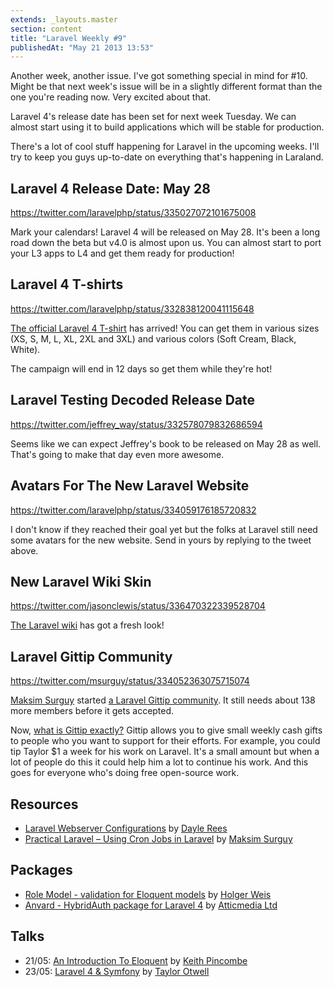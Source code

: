 ```yaml
---
extends: _layouts.master
section: content
title: "Laravel Weekly #9"
publishedAt: "May 21 2013 13:53"
---
```

Another week, another issue. I've got something special in mind for #10. Might be that next week's issue will be in a slightly different format than the one you're reading now. Very excited about that.

Laravel 4's release date has been set for next week Tuesday. We can almost start using it to build applications which will be stable for production.

There's a lot of cool stuff happening for Laravel in the upcoming weeks. I'll try to keep you guys up-to-date on everything that's happening in Laraland.<!--more-->

## Laravel 4 Release Date: May 28

https://twitter.com/laravelphp/status/335027072101675008

Mark your calendars! Laravel 4 will be released on May 28. It's been a long road down the beta but v4.0 is almost upon us. You can almost start to port your L3 apps to L4 and get them ready for production!

## Laravel 4 T-shirts

https://twitter.com/laravelphp/status/332838120041115648

[The official Laravel 4 T-shirt](http://teespring.com/laravel) has arrived! You can get them in various sizes (XS, S, M, L, XL, 2XL and 3XL) and various colors (Soft Cream, Black, White).

The campaign will end in 12 days so get them while they're hot!

## Laravel Testing Decoded Release Date

https://twitter.com/jeffrey_way/status/332578079832686594

Seems like we can expect Jeffrey's book to be released on May 28 as well. That's going to make that day even more awesome.

## Avatars For The New Laravel Website

https://twitter.com/laravelphp/status/334059176185720832

I don't know if they reached their goal yet but the folks at Laravel still need some avatars for the new website. Send in yours by replying to the tweet above.

## New Laravel Wiki Skin

https://twitter.com/jasonclewis/status/336470322339528704

[The Laravel wiki](http://wiki.laravel.io/) has got a fresh look!

## Laravel Gittip Community

https://twitter.com/msurguy/status/334052363075715074

[Maksim Surguy](https://twitter.com/msurguy) started [a Laravel Gittip community](https://www.gittip.com/for/laravel/). It still needs about 138 more members before it gets accepted.

Now, [what is Gittip exactly?](https://www.gittip.com/about/) Gittip allows you to give small weekly cash gifts to people who you want to support for their efforts. For example, you could tip Taylor $1 a week for his work on Laravel. It's a small amount but when a lot of people do this it could help him a lot to continue his work. And this goes for everyone who's doing free open-source work.

## Resources

- [Laravel Webserver Configurations](https://github.com/daylerees/laravel-website-configs) by [Dayle Rees](https://twitter.com/daylerees)
- [Practical Laravel – Using Cron Jobs in Laravel](http://maxoffsky.com/code-blog/practical-laravel-using-cron-jobs-in-laravel/) by [Maksim Surguy](https://twitter.com/msurguy)

## Packages

- [Role Model - validation for Eloquent models](https://github.com/betawax/role-model) by [Holger Weis](https://twitter.com/betawax)
- [Anvard - HybridAuth package for Laravel 4](https://bitbucket.org/atticmedia/anvard) by [Atticmedia Ltd](http://atticmedia.com/)

## Talks

- 21/05: [An Introduction To Eloquent](http://phpneintrotoeloquent-eorg.eventbrite.com/) by [Keith Pincombe](https://twitter.com/pincombe)
- 23/05: [Laravel 4 & Symfony](http://portland2013.live.symfony.com/speakers#session-875) by [Taylor Otwell](https://twitter.com/taylorotwell)
